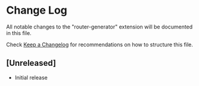 # Change Log

All notable changes to the "router-generator" extension will be documented in this file.

Check [Keep a Changelog](http://keepachangelog.com/) for recommendations on how to structure this file.

## [Unreleased]

- Initial release